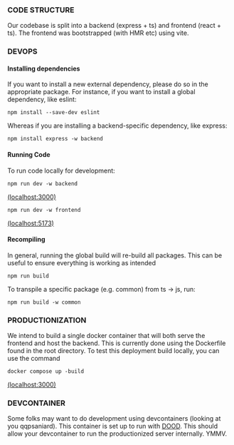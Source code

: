 ### CODE STRUCTURE

Our codebase is split into a backend (express + ts) and frontend (react + ts).
The frontend was bootstrapped (with HMR etc) using vite.

### DEVOPS

#### Installing dependencies

If you want to install a new external dependency, please do so in the appropriate package.
For instance, if you want to install a global dependency, like eslint:

```
npm install --save-dev eslint
```

Whereas if you are installing a backend-specific dependency, like express:

```
npm install express -w backend
```

#### Running Code

To run code locally for development:

```
npm run dev -w backend
```

[(localhost:3000)](localhost:3000)

```
npm run dev -w frontend
```

[(localhost:5173)](localhost:5173)

#### Recompiling

In general, running the global build will re-build all packages. This can be useful to ensure everything is working as intended

```
npm run build
```

To transpile a specific package (e.g. common) from ts -> js, run:

```
npm run build -w common
```

### PRODUCTIONIZATION

We intend to build a single docker container that will both serve the frontend and host the backend.
This is currently done using the Dockerfile found in the root directory.
To test this deployment build locally, you can use the command

```
docker compose up -build
```

[(localhost:3000)](localhost:3000)

### DEVCONTAINER

Some folks may want to do development using devcontainers (looking at you qqpsaniard).
This container is set up to run with [DOOD](https://github.com/devcontainers/templates/tree/main/src/docker-outside-of-docker). This should allow your devcontainer to run the productionized server internally. YMMV.
